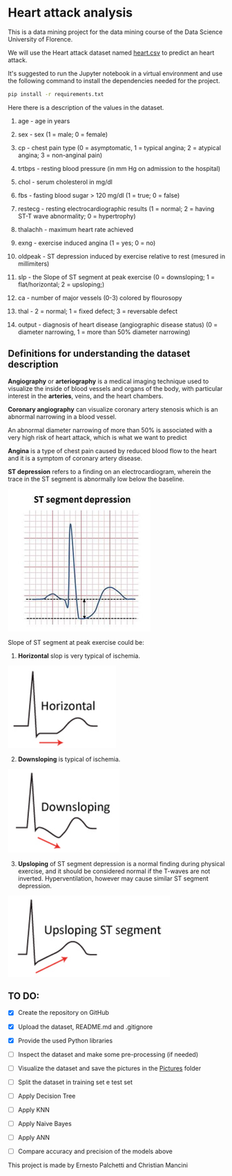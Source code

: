 # Heart attack analysis

This is a data mining project for the data mining course of the Data Science University of Florence.

We will use the Heart attack dataset named [heart.csv](Data/heart.csv)  to predict an heart attack.

It's suggested to run the Jupyter notebook in a virtual environment and use the following command to install the dependencies needed for the project.

```bash
pip install -r requirements.txt
```

Here there is a description of the values in the dataset.

1) age - age in years

2) sex - sex (1 = male; 0 = female)

3) cp - chest pain type (0 = asymptomatic, 1 = typical angina; 2 = atypical angina; 3 = non-anginal pain)

4) trtbps - resting blood pressure (in mm Hg on admission to the hospital)

5) chol - serum cholesterol in mg/dl

6) fbs - fasting blood sugar > 120 mg/dl (1 = true; 0 = false)

7) restecg - resting electrocardiographic results (1 = normal; 2 = having ST-T wave abnormality; 0 = hypertrophy)

8) thalachh - maximum heart rate achieved

9) exng - exercise induced angina (1 = yes; 0 = no)

10) oldpeak - ST depression induced by exercise relative to rest (mesured in millimiters)

11) slp - the Slope of ST segment at peak exercise (0 = downsloping; 1 = flat/horizontal; 2 = upsloping;)

12) ca - number of major vessels (0-3) colored by flourosopy

13) thal - 2 = normal; 1 = fixed defect; 3 = reversable defect

14) output  - diagnosis of heart disease (angiographic disease status) (0 = diameter narrowing, 1 = more than 50% diameter narrowing)

## Definitions for understanding the dataset description

**Angiography** or **arteriography** is a medical imaging technique used to visualize the inside of blood vessels and organs of the body, with particular interest in the **arteries**, veins, and the heart chambers.

**Coronary angiography** can visualize coronary artery stenosis which is an abnormal narrowing in a blood vessel.

An abnormal diameter narrowing of more than 50% is associated with a very high risk of heart attack, which is what we want to predict

**Angina** is a type of chest pain caused by reduced blood flow to the heart and it is a symptom of coronary artery disease.

**ST depression** refers to a finding on an electrocardiogram, wherein the trace in the ST segment is abnormally low below the baseline.

![ST segment depression](README_Pictures/ST_depression_illustration.jpg)

Slope of ST segment at peak exercise could be:

1) **Horizontal** slop is very typical of ischemia.

![Horizontal](README_Pictures/Horizontal_ST.png)

2) **Downsloping** is typical of ischemia.

![Downsloping](README_Pictures/DownSloping_ST.png)

3) **Upsloping** of ST segment depression is a normal finding during physical exercise, and it should be considered normal if the T-waves are not inverted. Hyperventilation, however may cause similar ST segment depression.

![Upsloping](README_Pictures/Upsloping_ST.png)

## TO DO:

- [x] Create the repository on GitHub
- [x] Upload the dataset, README.md and .gitignore
- [x] Provide the used Python libraries
- [ ] Inspect the dataset and make some pre-processing (if needed)
- [ ] Visualize the dataset and save the pictures in the [Pictures](Pictures) folder
- [ ] Split the dataset in training set e test set
- [ ] Apply Decision Tree
- [ ] Apply KNN
- [ ] Apply Naive Bayes
- [ ] Apply ANN
- [ ] Compare accuracy and precision of the models above



This project is made by Ernesto Palchetti and Christian Mancini